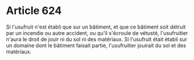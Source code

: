 # Article 624

Si l'usufruit n'est établi que sur un bâtiment, et que ce bâtiment soit détruit par un incendie ou autre accident, ou qu'il s'écroule de vétusté, l'usufruitier n'aura le droit de jouir ni du sol ni des matériaux.   Si l'usufruit était établi sur un domaine dont le bâtiment faisait partie, l'usufruitier jouirait du sol et des matériaux.